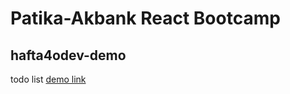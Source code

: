# Patika-Akbank React Bootcamp 


## hafta4odev-demo
todo list 
[demo link](https://63336f34fd966f005a19a0d3--netlify-thinks-bigemimizyok-is-great.netlify.app/)